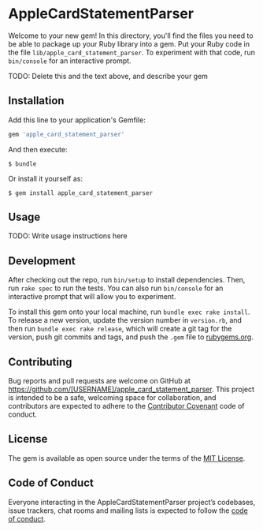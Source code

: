 # AppleCardStatementParser

Welcome to your new gem! In this directory, you'll find the files you need to be able to package up your Ruby library into a gem. Put your Ruby code in the file `lib/apple_card_statement_parser`. To experiment with that code, run `bin/console` for an interactive prompt.

TODO: Delete this and the text above, and describe your gem

## Installation

Add this line to your application's Gemfile:

```ruby
gem 'apple_card_statement_parser'
```

And then execute:

    $ bundle

Or install it yourself as:

    $ gem install apple_card_statement_parser

## Usage

TODO: Write usage instructions here

## Development

After checking out the repo, run `bin/setup` to install dependencies. Then, run `rake spec` to run the tests. You can also run `bin/console` for an interactive prompt that will allow you to experiment.

To install this gem onto your local machine, run `bundle exec rake install`. To release a new version, update the version number in `version.rb`, and then run `bundle exec rake release`, which will create a git tag for the version, push git commits and tags, and push the `.gem` file to [rubygems.org](https://rubygems.org).

## Contributing

Bug reports and pull requests are welcome on GitHub at https://github.com/[USERNAME]/apple_card_statement_parser. This project is intended to be a safe, welcoming space for collaboration, and contributors are expected to adhere to the [Contributor Covenant](http://contributor-covenant.org) code of conduct.

## License

The gem is available as open source under the terms of the [MIT License](https://opensource.org/licenses/MIT).

## Code of Conduct

Everyone interacting in the AppleCardStatementParser project’s codebases, issue trackers, chat rooms and mailing lists is expected to follow the [code of conduct](https://github.com/[USERNAME]/apple_card_statement_parser/blob/master/CODE_OF_CONDUCT.md).
